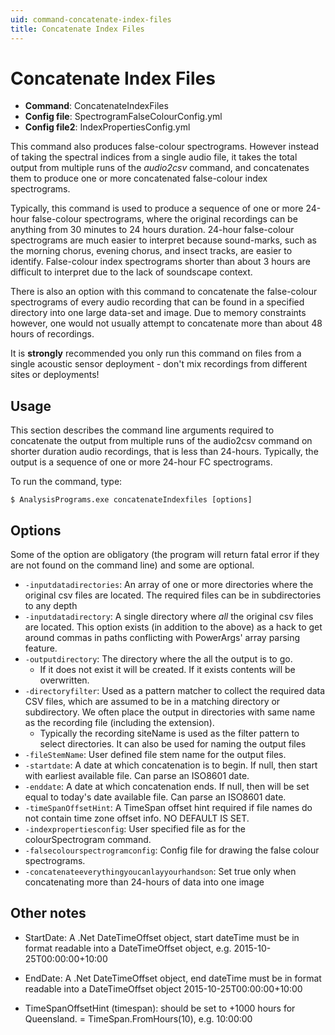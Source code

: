 ```yaml
---
uid: command-concatenate-index-files
title: Concatenate Index Files
---
```


# Concatenate Index Files

- **Command**: ConcatenateIndexFiles
- **Config file**: SpectrogramFalseColourConfig.yml
- **Config file2**: IndexPropertiesConfig.yml

This command also produces false-colour spectrograms. However instead of taking 
the spectral indices from a single audio file, it takes the total output from
multiple runs of the *audio2csv* command, and concatenates them to produce one
or more concatenated false-colour index spectrograms.

Typically, this command is used to produce a sequence of one or more 24-hour
false-colour spectrograms, where the original recordings can be anything from 30 minutes to 24 hours duration. 24-hour false-colour spectrograms are much easier to
interpret because sound-marks, such as the morning chorus, evening chorus, and
insect tracks, are easier to identify. False-colour index spectrograms
shorter than about 3 hours are difficult to interpret due to the lack of
soundscape context.

There is also an option with this command to concatenate the false-colour
spectrograms of every audio recording that can be found in a specified directory
into one large data-set and image. Due to memory constraints however, one would not
usually attempt to concatenate more than about 48 hours of recordings.

It is **strongly** recommended you only run this command on files from a single
acoustic sensor deployment - don't mix recordings from different sites or
deployments!

## Usage

This section describes the command line arguments required to concatenate the
output from multiple runs of the audio2csv command on shorter duration audio
recordings, that is less than 24-hours. Typically, the output is a sequence of
one or more 24-hour FC spectrograms.

To run the command, type:

```
$ AnalysisPrograms.exe concatenateIndexfiles [options]
```

## Options

Some of the option are obligatory (the program will return fatal error if they are not found on the command line) and some are optional. 

-   `-inputdatadirectories`: An array of one or more directories where the original csv files are located. The required files can be in subdirectories to any depth
-   `-inputdatadirectory`: A single directory where *all* the original csv files are located. This option exists (in addition to the above) as a hack to get around commas in paths conflicting with PowerArgs' array parsing feature.
-   `-outputdirectory`: The directory where the all the output is to go.
    - If it does not exist it will be created. If it exists contents will be overwritten.
-   `-directoryfilter`: Used as a pattern matcher to collect the required data CSV files, which are assumed to be in a matching directory or subdirectory. We often place the output in directories with same name as the recording file (including the extension).
    - Typically the recording siteName is used as the filter pattern to select directories. It can also be used for naming the output files
-   `-fileStemName`: User defined file stem name for the output files.
-   `-startdate`: A date at which concatenation is to begin. If null, then start with earliest available file. Can parse an ISO8601 date.
-   `-enddate`: A date at which concatenation ends. If null, then will be set equal to today's date available file. Can parse an ISO8601 date.
-   `-timeSpanOffsetHint`: A TimeSpan offset hint required if file names do not contain time zone offset info. NO DEFAULT IS SET.
-   `-indexpropertiesconfig`: User specified file as for the colourSpectrogram command.
-   `-falsecolourspectrogramconfig`: Config file for drawing the false colour spectrograms.
-   `-concatenateeverythingyoucanlayyourhandson`: Set true only when concatenating more than 24-hours of data into one image

## Other notes

-   StartDate: A .Net DateTimeOffset object, start dateTime must be in format readable into a DateTimeOffset object, e.g. 2015-10-25T00:00:00+10:00

-   EndDate: A .Net DateTimeOffset object, end dateTime must be in format readable into a DateTimeOffset object 2015-10-25T00:00:00+10:00

-   TimeSpanOffsetHint (timespan): should be set to +1000 hours for Queensland. = TimeSpan.FromHours(10), e.g. 10:00:00
